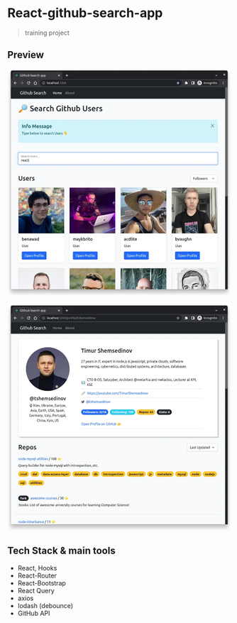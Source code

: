 # React-github-search-app

> training project

## Preview

![search-user](preview-0_search-user.webp)

![user-profile](preview-1_user-profile.webp)

## Tech Stack & main tools

- React, Hooks
- React-Router
- React-Bootstrap
- React Query
- axios
- lodash (debounce)
- GitHub API
